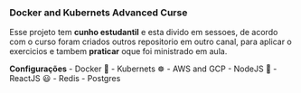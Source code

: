 ### Docker and Kubernets Advanced Curse

Esse projeto tem __cunho estudantil__ e esta divido em sessoes, de acordo com o curso foram criados outros repositorio em outro canal, para aplicar o exercicios e tambem __praticar__ oque foi ministrado em aula.

__Configurações__
    - Docker 🐳
    - Kubernets ☸️
    - AWS and GCP
    - NodeJS 🦄
    - ReactJS  😃
    - Redis
    - Postgres

